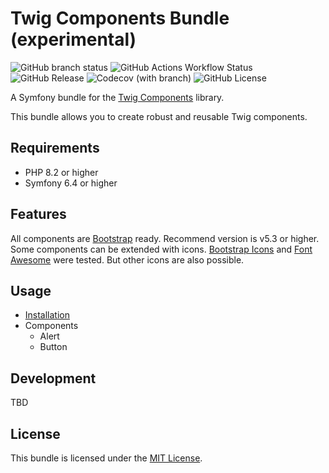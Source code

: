 # Twig Components Bundle (experimental)

![GitHub branch status](https://img.shields.io/github/checks-status/codeschubser/twig-components-bundle/master?style=flat-square)
![GitHub Actions Workflow Status](https://img.shields.io/github/actions/workflow/status/codeschubser/twig-components-bundle/ci.yml?style=flat-square)
![GitHub Release](https://img.shields.io/github/v/release/codeschubser/twig-components-bundle?style=flat-square)
![Codecov (with branch)](https://img.shields.io/codecov/c/github/codeschubser/twig-components-bundle/master?token=6303H9T6XZ&style=flat-square)
![GitHub License](https://img.shields.io/github/license/codeschubser/twig-components-bundle?style=flat-square)

A Symfony bundle for the [Twig Components](https://symfony.com/bundles/ux-twig-component/current/index.html) library.

This bundle allows you to create robust and reusable Twig components.

## Requirements

- PHP 8.2 or higher
- Symfony 6.4 or higher

## Features

All components are [Bootstrap](https://getbootstrap.com/) ready. Recommend version is v5.3 or higher. Some components can be extended with icons. [Bootstrap Icons](https://icons.getbootstrap.com/) and [Font Awesome](https://fontawesome.com/) were tested. But other icons are also possible.

## Usage

- [Installation](docs/index.md)
- Components
  - Alert
  - Button

## Development

TBD

## License

This bundle is licensed under the [MIT License](LICENSE).
